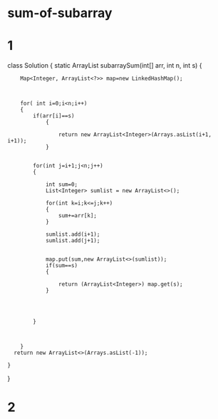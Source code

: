 # sum-of-subarray
# 1


class Solution
{ static ArrayList<Integer> subarraySum(int[] arr, int n, int s) 
    {
       
        Map<Integer, ArrayList<?>> map=new LinkedHashMap();
        
        
        
        for( int i=0;i<n;i++)
        {
            if(arr[i]==s)
                {
                   
                    return new ArrayList<Integer>(Arrays.asList(i+1, i+1));
                }
                
                
            for(int j=i+1;j<n;j++)
            {
                
                int sum=0;
                List<Integer> sumlist = new ArrayList<>();

                for(int k=i;k<=j;k++)
                {
                    sum+=arr[k];
                }
                
                sumlist.add(i+1);
                sumlist.add(j+1);
                   
                    
                map.put(sum,new ArrayList<>(sumlist));
                if(sum==s)
                {
                   
                    return (ArrayList<Integer>) map.get(s);
                }
                
                
               
                 
            }
            
            
               
        }
      return new ArrayList<>(Arrays.asList(-1));
        
    }
}



# 2

